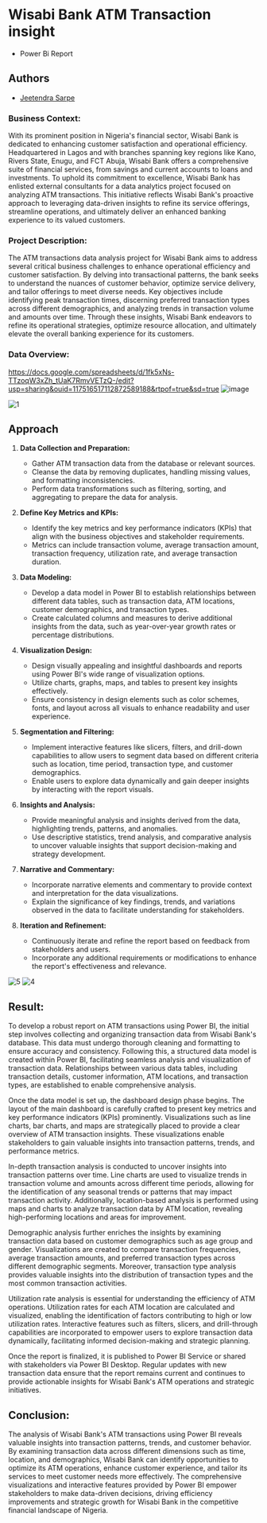 
# Wisabi Bank ATM Transaction insight
 - Power Bi Report




## Authors

- [Jeetendra Sarpe](https://github.com/jtndr26)


### Business Context:
With its prominent position in Nigeria's financial sector, Wisabi Bank is dedicated to enhancing customer satisfaction and operational efficiency. Headquartered in Lagos and with branches spanning key regions like Kano, Rivers State, Enugu, and FCT Abuja, Wisabi Bank offers a comprehensive suite of financial services, from savings and current accounts to loans and investments. To uphold its commitment to excellence, Wisabi Bank has enlisted external consultants for a data analytics project focused on analyzing ATM transactions. This initiative reflects Wisabi Bank's proactive approach to leveraging data-driven insights to refine its service offerings, streamline operations, and ultimately deliver an enhanced banking experience to its valued customers.

### Project Description:
The ATM transactions data analysis project for Wisabi Bank aims to address several critical business challenges to enhance operational efficiency and customer satisfaction. By delving into transactional patterns, the bank seeks to understand the nuances of customer behavior, optimize service delivery, and tailor offerings to meet diverse needs. Key objectives include identifying peak transaction times, discerning preferred transaction types across different demographics, and analyzing trends in transaction volume and amounts over time. Through these insights, Wisabi Bank endeavors to refine its operational strategies, optimize resource allocation, and ultimately elevate the overall banking experience for its customers.
### Data Overview:
https://docs.google.com/spreadsheets/d/1fk5xNs-TTzoqW3xZh_tUaK7RmvVETzQ-/edit?usp=sharing&ouid=117516517112872589188&rtpof=true&sd=true
![image](https://github.com/jtndr26/WisabiBank/assets/78334379/7fd26b21-fc46-44f2-bafd-99327b84169c)


![1](https://github.com/jtndr26/WisabiBank/assets/78334379/26b33afe-9158-4e95-a460-dd110a2e8232)


## Approach

1. **Data Collection and Preparation:**
   - Gather ATM transaction data from the database or relevant sources.
   - Cleanse the data by removing duplicates, handling missing values, and formatting inconsistencies.
   - Perform data transformations such as filtering, sorting, and aggregating to prepare the data for analysis.

2. **Define Key Metrics and KPIs:**
   - Identify the key metrics and key performance indicators (KPIs) that align with the business objectives and stakeholder requirements.
   - Metrics can include transaction volume, average transaction amount, transaction frequency, utilization rate, and average transaction duration.

3. **Data Modeling:**
   - Develop a data model in Power BI to establish relationships between different data tables, such as transaction data, ATM locations, customer demographics, and transaction types.
   - Create calculated columns and measures to derive additional insights from the data, such as year-over-year growth rates or percentage distributions.

4. **Visualization Design:**
   - Design visually appealing and insightful dashboards and reports using Power BI's wide range of visualization options.
   - Utilize charts, graphs, maps, and tables to present key insights effectively.
   - Ensure consistency in design elements such as color schemes, fonts, and layout across all visuals to enhance readability and user experience.

5. **Segmentation and Filtering:**
   - Implement interactive features like slicers, filters, and drill-down capabilities to allow users to segment data based on different criteria such as location, time period, transaction type, and customer demographics.
   - Enable users to explore data dynamically and gain deeper insights by interacting with the report visuals.

6. **Insights and Analysis:**
   - Provide meaningful analysis and insights derived from the data, highlighting trends, patterns, and anomalies.
   - Use descriptive statistics, trend analysis, and comparative analysis to uncover valuable insights that support decision-making and strategy development.

7. **Narrative and Commentary:**
   - Incorporate narrative elements and commentary to provide context and interpretation for the data visualizations.
   - Explain the significance of key findings, trends, and variations observed in the data to facilitate understanding for stakeholders.

8. **Iteration and Refinement:**
   - Continuously iterate and refine the report based on feedback from stakeholders and users.
   - Incorporate any additional requirements or modifications to enhance the report's effectiveness and relevance.

![5](https://github.com/jtndr26/WisabiBank/assets/78334379/573d7ca2-d87b-49a7-9a0d-19a09c9860a1)
![4](https://github.com/jtndr26/WisabiBank/assets/78334379/bde2c66a-8c18-4b1a-8141-8f1cf363cab1)



## **Result**: 

To develop a robust report on ATM transactions using Power BI, the initial step involves collecting and organizing transaction data from Wisabi Bank's database. This data must undergo thorough cleaning and formatting to ensure accuracy and consistency. Following this, a structured data model is created within Power BI, facilitating seamless analysis and visualization of transaction data. Relationships between various data tables, including transaction details, customer information, ATM locations, and transaction types, are established to enable comprehensive analysis.

Once the data model is set up, the dashboard design phase begins. The layout of the main dashboard is carefully crafted to present key metrics and key performance indicators (KPIs) prominently. Visualizations such as line charts, bar charts, and maps are strategically placed to provide a clear overview of ATM transaction insights. These visualizations enable stakeholders to gain valuable insights into transaction patterns, trends, and performance metrics.

In-depth transaction analysis is conducted to uncover insights into transaction patterns over time. Line charts are used to visualize trends in transaction volume and amounts across different time periods, allowing for the identification of any seasonal trends or patterns that may impact transaction activity. Additionally, location-based analysis is performed using maps and charts to analyze transaction data by ATM location, revealing high-performing locations and areas for improvement.

Demographic analysis further enriches the insights by examining transaction data based on customer demographics such as age group and gender. Visualizations are created to compare transaction frequencies, average transaction amounts, and preferred transaction types across different demographic segments. Moreover, transaction type analysis provides valuable insights into the distribution of transaction types and the most common transaction activities.

Utilization rate analysis is essential for understanding the efficiency of ATM operations. Utilization rates for each ATM location are calculated and visualized, enabling the identification of factors contributing to high or low utilization rates. Interactive features such as filters, slicers, and drill-through capabilities are incorporated to empower users to explore transaction data dynamically, facilitating informed decision-making and strategic planning.

Once the report is finalized, it is published to Power BI Service or shared with stakeholders via Power BI Desktop. Regular updates with new transaction data ensure that the report remains current and continues to provide actionable insights for Wisabi Bank's ATM operations and strategic initiatives.

## **Conclusion**:
The analysis of Wisabi Bank's ATM transactions using Power BI reveals valuable insights into transaction patterns, trends, and customer behavior. By examining transaction data across different dimensions such as time, location, and demographics, Wisabi Bank can identify opportunities to optimize its ATM operations, enhance customer experience, and tailor its services to meet customer needs more effectively. The comprehensive visualizations and interactive features provided by Power BI empower stakeholders to make data-driven decisions, driving efficiency improvements and strategic growth for Wisabi Bank in the competitive financial landscape of Nigeria.
